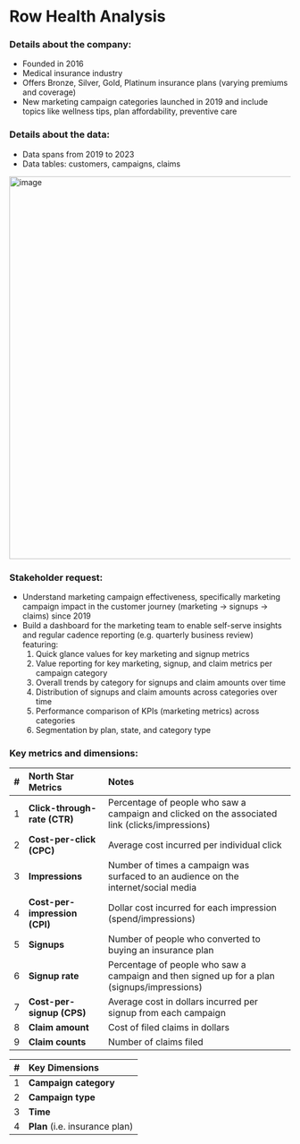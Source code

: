 # Row Health Analysis

### Details about the company:
- Founded in 2016
- Medical insurance industry
- Offers Bronze, Silver, Gold, Platinum insurance plans (varying premiums and coverage)
- New marketing campaign categories launched in 2019 and include topics like wellness tips, plan affordability, preventive care

### Details about the data: 
- Data spans from 2019 to 2023
- Data tables: customers, campaigns, claims
<img width="744" height="684" alt="image" src="https://github.com/user-attachments/assets/2cf536a4-884a-4639-95b1-3a7201e1061d" />


### Stakeholder request:
- Understand marketing campaign effectiveness, specifically marketing campaign impact in the customer journey (marketing -> signups -> claims) since 2019
- Build a dashboard for the marketing team to enable self-serve insights and regular cadence reporting (e.g. quarterly business review) featuring:
    1. Quick glance values for key marketing and signup metrics
    2. Value reporting for key marketing, signup, and claim metrics per campaign category
    3. Overall trends by category for signups and claim amounts over time
    4. Distribution of signups and claim amounts across categories over time
    5. Performance comparison of KPIs (marketing metrics) across categories
    6. Segmentation by plan, state, and category type

### Key metrics and dimensions:
| #  | **North Star Metrics**        | Notes                                                                                          |
|----| :-----------------------------| :----------------------------------------------------------------------------------------------|
| 1  | **Click-through-rate (CTR)**  | Percentage of people who saw a campaign and clicked on the associated link (clicks/impressions)|
| 2  | **Cost-per-click (CPC)**      | Average cost incurred per individual click                                                     |
| 3  | **Impressions**               | Number of times a campaign was surfaced to an audience on the internet/social media            |
| 4  | **Cost-per-impression (CPI)** | Dollar cost incurred for each impression (spend/impressions)                                   |
| 5  | **Signups**                   | Number of people who converted to buying an insurance plan                                     |
| 6  | **Signup rate**               | Percentage of people who saw a campaign and then signed up for a plan (signups/impressions)    |
| 7  | **Cost-per-signup (CPS)**     | Average cost in dollars incurred per signup from each campaign                                 |
| 8  | **Claim amount**              | Cost of filed claims in dollars                                                                |
| 9  | **Claim counts**              | Number of claims filed                                                                         |


| #  | **Key Dimensions**              |
|----| :-------------------------------|
| 1  | **Campaign category**           |
| 2  | **Campaign type**               |
| 3  | **Time**                        |
| 4  | **Plan** (i.e. insurance plan)  |

 


